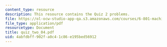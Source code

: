 ```yaml
---
content_type: resource
description: This resource contains the Quiz 2 problems.
file: https://ol-ocw-studio-app-qa.s3.amazonaws.com/courses/6-801-machine-vision-fall-2004/4abfdbff902fa0c41c86e195bed56912_quiz_two_04.pdf
file_type: application/pdf
resourcetype: Document
title: quiz_two_04.pdf
uid: 4abfdbff-902f-a0c4-1c86-e195bed56912
---
```

